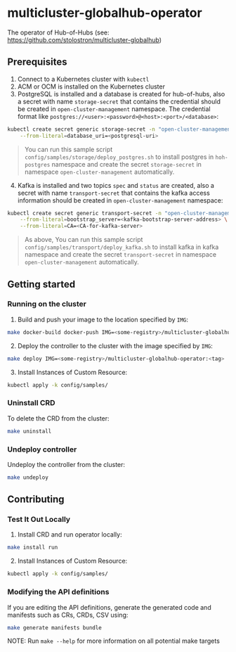 # multicluster-globalhub-operator

The operator of Hub-of-Hubs (see: https://github.com/stolostron/multicluster-globalhub)

## Prerequisites

1. Connect to a Kubernetes cluster with `kubectl`
2. ACM or OCM is installed on the Kubernetes cluster
3. PostgreSQL is installed and a database is created for hub-of-hubs, also a secret with name `storage-secret` that contains the credential should be created in `open-cluster-management` namespace. The credential format like `postgres://<user>:<password>@<host>:<port>/<database>`:

```bash
kubectl create secret generic storage-secret -n "open-cluster-management" \
    --from-literal=database_uri=<postgresql-uri> 
```
> You can run this sample script `config/samples/storage/deploy_postgres.sh` to install postgres in `hoh-postgres` namespace and create the secret `storage-secret` in namespace `open-cluster-management` automatically. 

4. Kafka is installed and two topics `spec` and `status` are created, also a secret with name `transport-secret` that contains the kafka access information should be created in `open-cluster-management` namespace:

```bash
kubectl create secret generic transport-secret -n "open-cluster-management" \
    --from-literal=bootstrap_server=<kafka-bootstrap-server-address> \
    --from-literal=CA=<CA-for-kafka-server>
```
> As above, You can run this sample script `config/samples/transport/deploy_kafka.sh` to install kafka in kafka namespace and create the secret `transport-secret` in namespace `open-cluster-management` automatically. 

## Getting started

### Running on the cluster

1. Build and push your image to the location specified by `IMG`:

```bash
make docker-build docker-push IMG=<some-registry>/multicluster-globalhub-operator:<tag>
```

2. Deploy the controller to the cluster with the image specified by `IMG`:

```bash
make deploy IMG=<some-registry>/multicluster-globalhub-operator:<tag>
```

3. Install Instances of Custom Resource:

```bash
kubectl apply -k config/samples/
```

### Uninstall CRD

To delete the CRD from the cluster:

```bash
make uninstall
```

### Undeploy controller

Undeploy the controller from the cluster:

```bash
make undeploy
```

## Contributing

### Test It Out Locally

1. Install CRD and run operator locally:

```bash
make install run
```

2. Install Instances of Custom Resource:

```bash
kubectl apply -k config/samples/
```

### Modifying the API definitions

If you are editing the API definitions, generate the generated code and manifests such as CRs, CRDs, CSV using:

```bash
make generate manifests bundle
```

NOTE: Run `make --help` for more information on all potential make targets
